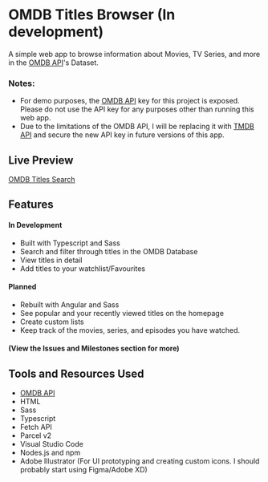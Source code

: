 # OMDB Titles Browser (In development)

A simple web app to browse information about Movies, TV Series, and more in the [OMDB API](https://www.omdbapi.com/ "OMDB API's Website")'s Dataset.

### Notes:

- For demo purposes, the [OMDB API](https://www.omdbapi.com/ "OMDB API's Website")
  key for this project is exposed. Please do not use the API key for any purposes other than running this web app.
- Due to the limitations of the OMDB API, I will be replacing it with [TMDB API](https://developer.themoviedb.org/docs/getting-started 'TMDB API Section') and secure the new API key in future versions of this app.

## Live Preview

[OMDB Titles Search](https://omdb-titles-browser.vercel.app/ 'OMDB Titles Search: Live Preview')

## Features

#### In Development

- Built with Typescript and Sass
- Search and filter through titles in the OMDB Database
- View titles in detail
- Add titles to your watchlist/Favourites

#### Planned

- Rebuilt with Angular and Sass
- See popular and your recently viewed titles on the homepage
- Create custom lists
- Keep track of the movies, series, and episodes you have watched.

#### (View the Issues and Milestones section for more)

## Tools and Resources Used

- [OMDB API](https://www.omdbapi.com/ "OMDB API's Website")
- HTML
- Sass
- Typescript
- Fetch API
- Parcel v2
- Visual Studio Code
- Nodes.js and npm
- Adobe Illustrator (For UI prototyping and creating custom icons. I should probably start using Figma/Adobe XD)
